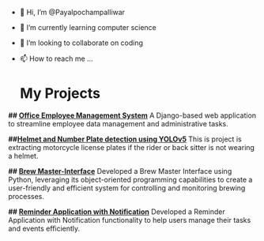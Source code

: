 - 👋 Hi, I’m @Payalpochampalliwar
- 🌱 I’m currently learning computer science
- 💞️ I’m looking to collaborate on coding
- 📫 How to reach me ...

  # My Projects

**## [Office Employee Management System](https://github.com/Payalpochampalliwar/Office-Employee-Management-System.git)**
A Django-based web application to streamline employee data management and administrative tasks.

**##[Helmet and Number Plate detection using YOLOv5](https://github.com/Payalpochampalliwar/Helmet-NumberPlateDetectionUsingYoloV5)**
This is project is extracting motorcycle license plates if the rider or back sitter is not wearing a helmet.

**## [Brew Master-Interface](https://github.com/Payalpochampalliwar/BrewMaster-Interface.git)**
Developed a Brew Master Interface using Python, leveraging its object-oriented programming capabilities to create a user-friendly and efficient system for controlling and monitoring brewing processes.

**## [Reminder Application with Notification](https://github.com/Payalpochampalliwar/ReminderApplicationWithNotification.git)**
Developed a Reminder Application with Notification functionality to help users manage their tasks and events efficiently. 
